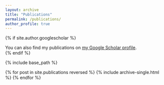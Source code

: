 ```yaml
---
layout: archive
title: "Publications"
permalink: /publications/
author_profile: true
---
```


{% if site.author.googlescholar %}
  <div class="wordwrap">You can also find my publications on <a href="https://scholar.google.com/citations?user=ktWH_rcAAAAJ">my Google Scholar profile</a>.</div>
{% endif %}

{% include base_path %}

{% for post in site.publications reversed %}
  {% include archive-single.html %}
{% endfor %}
